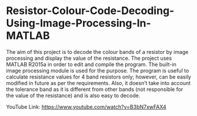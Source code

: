 # Resistor-Colour-Code-Decoding-Using-Image-Processing-In-MATLAB
The aim of this project is to decode the colour bands of a resistor by image processing and display the value of the resistance. 
The project uses MATLAB R2015a in order to edit and compile the program. The built-in image processing module is used for the purpose. 
The program is useful to calculate resistance values for 4 band resistors only; however, can be easily modified in future as per the requirements. 
Also, it doesn’t take into account the tolerance band as it is different from other bands (not responsible for the value of the resistance) and is also easy to decode.

YouTube Link: https://www.youtube.com/watch?v=B3bN7xwFAX4
